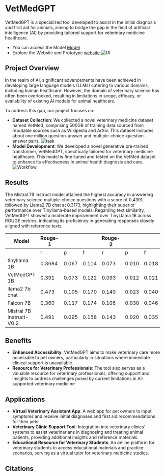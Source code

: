 # VetMedGPT
VetMedGPT is a specialized tool developed to assist in the initial diagnosis and first aid for animals, aiming to bridge the gap in the field of artificial intelligence (AI) by providing tailored support for veterinary medicine healthcare.

- You can access the Model [Model](https://huggingface.co/azsxscdvfb/vetmedgpt-1B-V0.1)    
- Explore the Website and Prototype [website](https://eb99-2601-8c-4e00-a930-7918-efc0-75c9-fdab.ngrok-free.app/)
![UI](https://github.com/YoushanZhang/AiAI/blob/main/VetMedGPT/img/Web%20page%20UI.jpeg)
## Project Overview
In the realm of AI, significant advancements have been achieved in developing large language models (LLMs) catering to various domains, including human healthcare. However, the domain of veterinary science has often been overlooked, resulting in limitations in scope, efficacy, or availability of existing AI models for animal healthcare.

To address this gap, our project focuses on:

- **Dataset Collection**: We collected a novel veterinary medicine dataset named VetMed, comprising 500GB of training data sourced from reputable sources such as Wikipedia and ArXiv. This dataset includes about one million question-answer and multiple-choice-question-answer pairs.
![task](https://github.com/YoushanZhang/AiAI/blob/main/VetMedGPT/img/Dataset.jpeg)
- **Model Development**: We developed a novel generative pre-trained transformer, VetMedGPT, specifically tailored for veterinary medicine healthcare. This model is fine-tuned and tested on the VetMed dataset to enhance its effectiveness in animal health diagnosis and care.
![Workflow](https://github.com/YoushanZhang/AiAI/blob/main/VetMedGPT/img/Workflow.jpeg)
## Results
The Mistral 7B Instruct model attained the highest accuracy in answering veterinary science multiple-choice questions with a score of 0.4391, followed by Llama2 7B chat at 0.3173, highlighting their superior performance over Tinyllama-based models. Regarding text similarity, VetMedGPT showed a moderate improvement over TinyLlama 1B across ROUGE metrics, indicating its proficiency in generating responses closely aligned with reference texts.

| Model             | Rouge-1 |      |      | Rouge-2 |      |      | Rouge-3 |      |      |
|-------------------|---------|------|------|---------|------|------|---------|------|------|
|                   | r       | p    | f    | r       | p    | f    | r       | p    | f    |
| tinyllama 1B      | 0.3684  | 0.067| 0.114| 0.073   | 0.010| 0.018| 0.361   | 0.067| 0.111|
| VetMedGPT 1B      | 0.391   | 0.073| 0.122| 0.093   | 0.012| 0.021| 0.356   | 0.066| 0.110|
| llama2 7b chat    | 0.473   | 0.105| 0.170| 0.149   | 0.023| 0.040| 0.431   | 0.095| 0.154|
| Falcon 7B         | 0.360   | 0.117| 0.174| 0.106   | 0.030| 0.046| 0.325   | 0.106| 0.157|
| Mistral 7B Instruct-V0.2 | 0.491 | 0.095 | 0.158 | 0.143 | 0.020 | 0.035 | 0.451 | 0.087 | 0.145 |



 
## Benefits
- **Enhanced Accessibility**: VetMedGPT aims to make veterinary care more accessible to pet owners, particularly in situations where immediate clinical support is unavailable.
- **Resource for Veterinary Professionals**: The tool also serves as a valuable resource for veterinary professionals, offering support and insights to address challenges posed by current limitations in AI-supported veterinary medicine
## Applications
- **Virtual Veterinary Assistant App**: A web app for pet owners to input symptoms and receive initial diagnoses and first aid recommendations for their pets.
- **Veterinary Clinic Support Tool**: Integration into veterinary clinics' systems to assist veterinarians in diagnosing and treating animal patients, providing additional insights and reference materials.
- **Educational Resource for Veterinary Students**: An online platform for veterinary students to access educational materials and practice scenarios, serving as a virtual tutor for veterinary medicine studies.
## Citations
